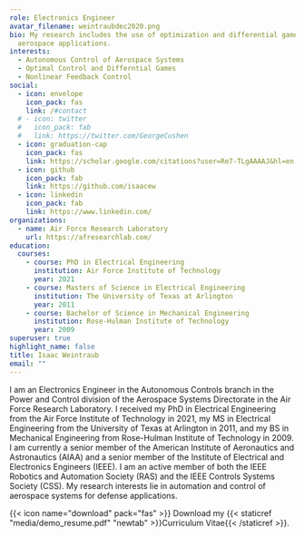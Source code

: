 ```yaml
---
role: Electronics Engineer
avatar_filename: weintraubdec2020.png
bio: My research includes the use of optimization and differential games for
  aerospace applications.
interests:
  - Autonomous Control of Aerospace Systems
  - Optimal Control and Differntial Games
  - Nonlinear Feedback Control
social:
  - icon: envelope
    icon_pack: fas
    link: /#contact
  # - icon: twitter
  #   icon_pack: fab
  #   link: https://twitter.com/GeorgeCushen
  - icon: graduation-cap
    icon_pack: fas
    link: https://scholar.google.com/citations?user=Re7-TLgAAAAJ&hl=en
  - icon: github
    icon_pack: fab
    link: https://github.com/isaacew
  - icon: linkedin
    icon_pack: fab
    link: https://www.linkedin.com/
organizations:
  - name: Air Force Research Laboratory
    url: https://afresearchlab.com/
education:
  courses:
    - course: PhD in Electrical Engineering
      institution: Air Force Institute of Technology
      year: 2021
    - course: Masters of Science in Electrical Engineering
      institution: The University of Texas at Arlington
      year: 2011
    - course: Bachelor of Science in Mechanical Engineering
      institution: Rose-Hulman Institute of Technology
      year: 2009
superuser: true
highlight_name: false
title: Isaac Weintraub
email: ""
---
```

I am an Electronics Engineer in the Autonomous Controls branch in the Power and Control division of the Aerospace Systems Directorate in the Air Force Research Laboratory. I received my PhD in Electrical Engineering from the Air Force Institute of Technology in 2021, my MS in Electrical Engineering from the University of Texas at Arlington in 2011, and my BS in Mechanical Engineering from Rose-Hulman Institute of Technology in 2009. I am currently a senior member of the American Institute of Aeronautics and Astronautics (AIAA) and a senior member of the Institute of Electrical and Electronics Engineers (IEEE). I am an active member of both the IEEE Robotics and Automation Society (RAS) and the IEEE Controls Systems Society (CSS). My research interests lie in automation and control of aerospace systems for defense applications.

{{< icon name="download" pack="fas" >}} Download my {{< staticref "media/demo_resume.pdf" "newtab" >}}Curriculum Vitae{{< /staticref >}}.